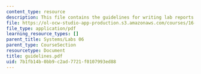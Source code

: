 ```yaml
---
content_type: resource
description: This file contains the guidelines for writing lab reports.
file: https://ol-ocw-studio-app-production.s3.amazonaws.com/courses/16-01-unified-engineering-i-ii-iii-iv-fall-2005-spring-2006/7b1fb14b0bb9c2ad7721f0107993ed88_guidelines.pdf
file_type: application/pdf
learning_resource_types: []
parent_title: Systems/Labs 06
parent_type: CourseSection
resourcetype: Document
title: guidelines.pdf
uid: 7b1fb14b-0bb9-c2ad-7721-f0107993ed88
---
```

